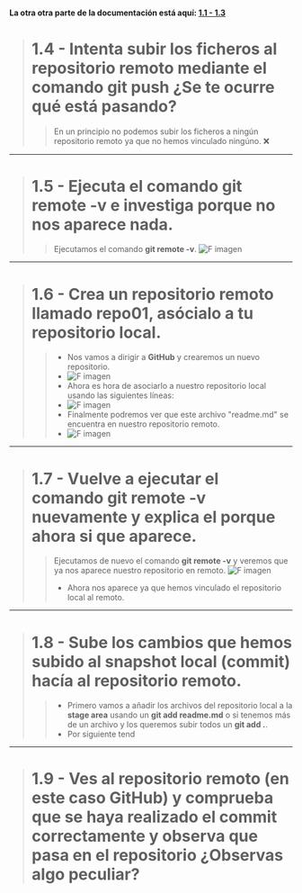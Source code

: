 #### La otra otra parte de la documentación está aquí: [1.1 - 1.3](https://docs.google.com/document/d/1j715m4wy40CDnWMW1mSkL1gjkGmKwpmDfacgsDqzjW4/edit?usp=sharing "Documentación anterior")

># 1.4 - Intenta subir los ficheros al repositorio remoto mediante el comando git push ¿Se te ocurre qué está pasando? 
>>En un principio no podemos subir los ficheros a ningún repositorio remoto ya que no hemos vinculado ningúno. ❌

***

># 1.5 - Ejecuta el comando git remote -v e investiga porque no nos aparece nada.
>> Ejecutamos el comando **git remote -v**.
>>![F imagen](https://i.gyazo.com/3ae78ec43130a7c330af3e419ae2a253.png "Ejecución del comando git remote-v")

***

># 1.6 - Crea un repositorio remoto llamado repo01, asócialo a tu repositorio local.
>>* Nos vamos a dirigir a **GitHub** y crearemos un nuevo repositorio.  
>>* ![F imagen](https://i.gyazo.com/f01a1f5566d01e480f10d50cd7825384.png "Nuevo repositorio creado")
>>* Ahora es hora de asociarlo a nuestro repositorio local usando las siguientes líneas:
>>*  ![F imagen](https://i.gyazo.com/41c8a80af97d263fa3dd0f257a635bb8.png "Líneas para asociar repositorio")
>>* Finalmente podremos ver que este archivo "readme.md" se encuentra en nuestro repositorio remoto.
>>* ![F imagen](https://i.gyazo.com/234a43d32af757534d84d2dc703a00b1.png "Líneas para asociar repositorio")

***

># 1.7 - Vuelve a ejecutar el comando git remote -v nuevamente y explica el porque ahora si que aparece.
>>Ejecutamos de nuevo el comando **git remote -v** y veremos que ya nos aparece nuestro repositorio en remoto.
>>![F imagen](https://i.gyazo.com/8db44823c2ff7409a07824274c616aba.png "Líneas para asociar repositorio")
>>* Ahora nos aparece ya que hemos vinculado el repositorio local al remoto.

***

># 1.8 - Sube los cambios que hemos subido al snapshot local (commit) hacía al repositorio remoto.
>>* Primero vamos a añadir los archivos del repositorio local a la **stage area** usando un **git add readme.md** o si tenemos más de un archivo y los queremos subir todos un **git add .**.
>>* Por siguiente tend

***

># 1.9 - Ves al repositorio remoto (en este caso GitHub) y comprueba que se haya realizado el commit correctamente y observa que pasa en el repositorio ¿Observas algo peculiar?
>>